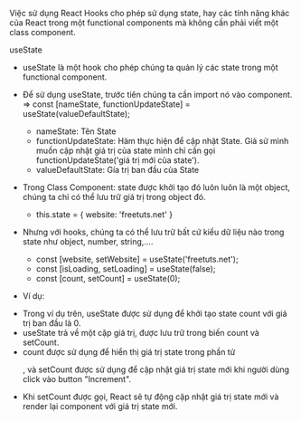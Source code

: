 Việc sử dụng React Hooks cho phép sử dụng state, hay các tính năng khác của React trong một functional components mà không cần phải viết một class component.

useState

- useState là một hook cho phép chúng ta quản lý các state trong một functional component.
- Để sử dụng useState, trước tiên chúng ta cần import nó vào component.
  => const [nameState, functionUpdateState] = useState(valueDefaultState);

  - nameState: Tên State
  - functionUpdateState: Hàm thực hiện để cập nhật State. Giả sử mình muốn cập nhật giá trị của state mình chỉ cần gọi functionUpdateState('giá trị mới của state').
  - valueDefaultState: Gía trị ban đầu của State

- Trong Class Component: state được khởi tạo đó luôn luôn là một object, chúng ta chỉ có thể lưu trữ giá trị trong object đó.
  - this.state = {
    website: 'freetuts.net'
    }
- Nhưng với hooks, chúng ta có thể lưu trữ bất cứ kiểu dữ liệu nào trong state như object, number, string,....

  - const [website, setWebsite] = useState('freetuts.net');
  - const [isLoading, setLoading] = useState(false);
  - const [count, setCount] = useState(0);

- Ví dụ:

<!--

import React, { useState } from 'react';
function MyComponent() {
  const [count, setCount] = useState(0);

  return (
    <div>
      <p>Count: {count}</p>
      <button onClick={() => setCount(count + 1)}>
        Increment
      </button>
    </div>
  );
}

-->

- Trong ví dụ trên, useState được sử dụng để khởi tạo state count với giá trị ban đầu là 0.
- useState trả về một cặp giá trị, được lưu trữ trong biến count và setCount.
- count được sử dụng để hiển thị giá trị state trong phần tử <p>, và setCount được sử dụng để cập nhật giá trị state mới khi người dùng click vào button "Increment".
- Khi setCount được gọi, React sẽ tự động cập nhật giá trị state mới và render lại component với giá trị state mới.
